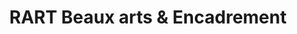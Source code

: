 ---
title: "RART Beaux arts & Encadrement"
url: /capinghem/rart-beaux-arts-und-encadrement/
shop: Basteln
---